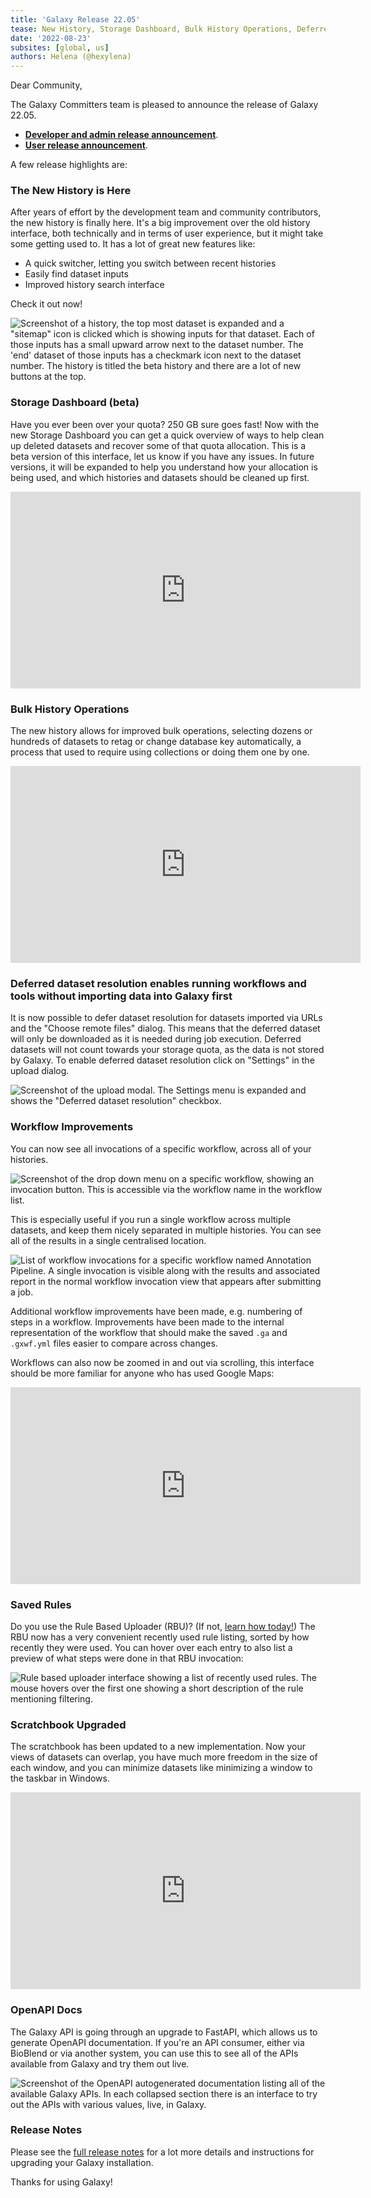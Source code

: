 ```yaml
---
title: 'Galaxy Release 22.05'
tease: New History, Storage Dashboard, Bulk History Operations, Deferred Datasets, OpenAPI & much more!
date: '2022-08-23'
subsites: [global, us]
authors: Helena (@hexylena)
---
```


Dear Community,

The Galaxy Committers team is pleased to announce the release of Galaxy 22.05.

- **[Developer and admin release announcement](https://docs.galaxyproject.org/en/master/releases/22.05_announce.html)**.
- **[User release announcement](https://docs.galaxyproject.org/en/master/releases/22.05_announce_user.html)**.

A few release highlights are:


### The New History is Here

After years of effort by the development team and community
contributors, the new history is finally here. It's a big improvement
over the old history interface, both technically and in terms of user
experience, but it might take some getting used to. It has a lot of
great new features like:

- A quick switcher, letting you switch between recent histories
- Easily find dataset inputs
- Improved history search interface

Check it out now\!

![Screenshot of a history, the top most dataset is expanded and a "sitemap" icon is clicked which is showing inputs for that dataset. Each of those inputs has a small upward arrow next to the dataset number. The 'end' dataset of those inputs has a checkmark icon next to the dataset number. The history is titled the beta history and there are a lot of new buttons at the top.](https://docs.galaxyproject.org/en/master/_images/22.05-history.png)

### Storage Dashboard (beta)

Have you ever been over your quota? 250 GB sure goes fast\! Now with the
new Storage Dashboard you can get a quick overview of ways to help clean
up deleted datasets and recover some of that quota allocation. This is a
beta version of this interface, let us know if you have any issues. In
future versions, it will be expanded to help you understand how your
allocation is being used, and which histories and datasets should be
cleaned up first.

<iframe width="560" height="315" src="https://www.youtube-nocookie.com/embed/Qbf3FcRPhhE" frameborder="0" allow="accelerometer; autoplay; clipboard-write; encrypted-media; gyroscope; picture-in-picture" allowfullscreen alt="Video of a user activating the storage dashboard interface, and then using the dataset deletion interface to delete multiple datasets, before seeing the decreased storage usage."></iframe>

### Bulk History Operations

The new history allows for improved bulk operations, selecting dozens or
hundreds of datasets to retag or change database key automatically, a
process that used to require using collections or doing them one by one.

<iframe width="560" height="315" src="https://www.youtube-nocookie.com/embed/rSv4HgQaMkg" frameborder="0" allow="accelerometer; autoplay; clipboard-write; encrypted-media; gyroscope; picture-in-picture" allowfullscreen alt="Video of a user selecting multiple datasets and applying a tag to all of them, before selecting multiple datasets and applying a database key to all of them as well."></iframe>

### Deferred dataset resolution enables running workflows and tools without importing data into Galaxy first

It is now possible to defer dataset resolution for datasets imported via
URLs and the "Choose remote files" dialog. This means that the deferred
dataset will only be downloaded as it is needed during job execution.
Deferred datasets will not count towards your storage quota, as the data
is not stored by Galaxy. To enable deferred dataset resolution click on
"Settings" in the upload dialog.

![Screenshot of the upload modal. The Settings menu is expanded and shows the "Deferred dataset resolution" checkbox.](https://docs.galaxyproject.org/en/master/_images/22.05-deferred-data-upload.png)

### Workflow Improvements

You can now see all invocations of a specific workflow, across all of
your histories.

![Screenshot of the drop down menu on a specific workflow, showing an invocation button. This is accessible via the workflow name in the workflow list.](https://docs.galaxyproject.org/en/master/_images/22.05-invocation-menu.png)

This is especially useful if you run a single workflow across multiple
datasets, and keep them nicely separated in multiple histories. You can
see all of the results in a single centralised location.

![List of workflow invocations for a specific workflow named Annotation Pipeline. A single invocation is visible along with the results and associated report in the normal workflow invocation view that appears after submitting a job.](https://docs.galaxyproject.org/en/master/_images/22.05-invocation-list.png)

Additional workflow improvements have been made, e.g. numbering of steps
in a workflow. Improvements have been made to the internal
representation of the workflow that should make the saved
`.ga` and `.gxwf.yml` files easier to compare across
changes.

Workflows can also now be zoomed in and out via scrolling, this
interface should be more familiar for anyone who has used Google Maps:

<iframe width="560" height="315" src="https://www.youtube-nocookie.com/embed/B-Ku-zEiNOw" frameborder="0" allow="accelerometer; autoplay; clipboard-write; encrypted-media; gyroscope; picture-in-picture" allowfullscreen alt="Video of a user zooming in and out of a workflow by scrolling."></iframe>

### Saved Rules

Do you use the Rule Based Uploader (RBU)? (If not, [learn how
today\!](https://training.galaxyproject.org/training-material/topics/galaxy-interface/tutorials/upload-rules/tutorial.html))
The RBU now has a very convenient recently used rule listing, sorted by
how recently they were used. You can hover over each entry to also list
a preview of what steps were done in that RBU invocation:

![Rule based uploader interface showing a list of recently used rules. The mouse hovers over the first one showing a short description of the rule mentioning filtering.](https://docs.galaxyproject.org/en/master/_images/22.05-history.png)

### Scratchbook Upgraded

The scratchbook has been updated to a new implementation. Now your views
of datasets can overlap, you have much more freedom in the size of each
window, and you can minimize datasets like minimizing a window to the
taskbar in Windows.

<iframe width="560" height="315" src="https://www.youtube-nocookie.com/embed/1vd8o1m7cfc" frameborder="0" allow="accelerometer; autoplay; clipboard-write; encrypted-media; gyroscope; picture-in-picture" allowfullscreen alt="Video of the new scratchbook, where the user opens datasets and minimizes them. They now appear at the bottom of the window"></iframe>

### OpenAPI Docs

The Galaxy API is going through an upgrade to FastAPI, which allows us
to generate OpenAPI documentation. If you're an API consumer, either via
BioBlend or via another system, you can use this to see all of the APIs
available from Galaxy and try them out live.

![Screenshot of the OpenAPI autogenerated documentation listing all of the available Galaxy APIs. In each collapsed section there is an interface to try out the APIs with various values, live, in Galaxy.](https://docs.galaxyproject.org/en/master/_images/22.05-openapi.png)


### Release Notes

Please see the [full release notes](https://docs.galaxyproject.org/en/latest/releases/22.05_announce.html) for a lot more
details and instructions for upgrading your Galaxy installation.

Thanks for using Galaxy!
